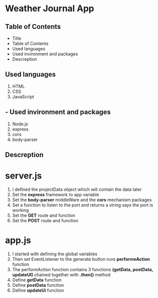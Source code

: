 # Weather Journal App
## Table of Contents
- Title
- Table of Contents
- Used languages
- Used invironment and packages 
- Descreption
## Used languages
1. HTML
2. CSS
3. JavaScript
## - Used invironment and packages 
1. Node.js
2. express 
3. cors
4. body-parser
## Descreption
# server.js
1. I defined the projectData object which will contain the data later
2. Set the **express** framework to app variable
3. Set the **body-parser** middleWare and the **cors** mechanism packages
4. Set a function to listen to the port and returns a string says the port is working
5. Set the **GET** route and function
6. Set the **POST** route and function 
# app.js
1. I started with defining the global variables
2. Then set EventListener to the generate button runs **performeAction** function
3. The performAction function contains 3 functions **(getData, postData, updateUI)** chained together with **.then()** method
4. Define **getData** function
5. Define **postData** function
6. Define **updateUi** function